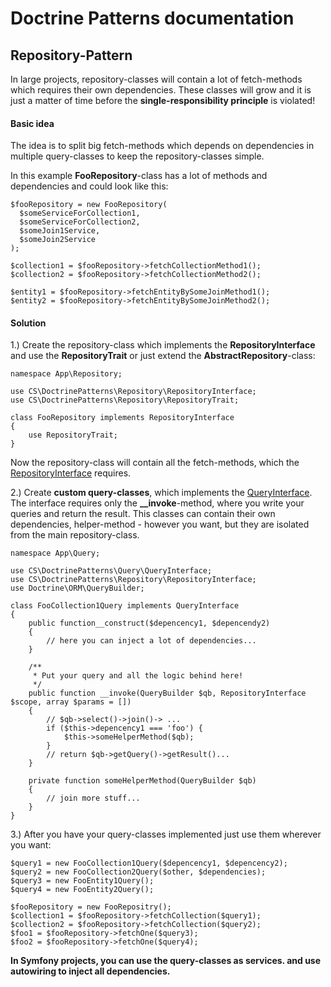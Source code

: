 # Doctrine Patterns documentation


## Repository-Pattern

In large projects, repository-classes will contain a lot of fetch-methods which requires their own
dependencies. These classes will grow and it is just a matter of time before the 
**single-responsibility principle** is violated!


#### Basic idea

The idea is to split big fetch-methods which depends on dependencies in multiple query-classes 
to keep the repository-classes simple.

In this example **FooRepository**-class has a lot of methods and dependencies and 
could look like this:

```
$fooRepository = new FooRepository(
  $someServiceForCollection1, 
  $someServiceForCollection2,
  $someJoin1Service,
  $someJoin2Service
);

$collection1 = $fooRepository->fetchCollectionMethod1();
$collection2 = $fooRepository->fetchCollectionMethod2();

$entity1 = $fooRepository->fetchEntityBySomeJoinMethod1();
$entity2 = $fooRepository->fetchEntityBySomeJoinMethod2();
```

#### Solution

1.) Create the repository-class which implements the **RepositoryInterface** and use
the **RepositoryTrait** or just extend the **AbstractRepository**-class:

```
namespace App\Repository;

use CS\DoctrinePatterns\Repository\RepositoryInterface;
use CS\DoctrinePatterns\Repository\RepositoryTrait;

class FooRepository implements RepositoryInterface 
{
    use RepositoryTrait;
}
```
Now the repository-class will contain all the fetch-methods,
which the [RepositoryInterface](./src/Repository/RepositoryInterface.php) requires. 

2.) Create **custom query-classes**, which implements the [QueryInterface](./src/Query/QueryInterface.php). 
The interface requires only the **__invoke**-method, where you write your queries and return the result. This
classes can contain their own dependencies, helper-method - however you want, but they are isolated
from the main repository-class.

```
namespace App\Query;

use CS\DoctrinePatterns\Query\QueryInterface;
use CS\DoctrinePatterns\Repository\RepositoryInterface;
use Doctrine\ORM\QueryBuilder;

class FooCollection1Query implements QueryInterface 
{
    public function__construct($depencency1, $depencendy2)
    {
        // here you can inject a lot of dependencies...
    }
    
    /**
     * Put your query and all the logic behind here!
     */
    public function __invoke(QueryBuilder $qb, RepositoryInterface $scope, array $params = [])
    {
        // $qb->select()->join()-> ...
        if ($this->depencency1 === 'foo') {
            $this->someHelperMethod($qb);
        }
        // return $qb->getQuery()->getResult()...
    }
    
    private function someHelperMethod(QueryBuilder $qb)
    {
        // join more stuff...
    }
}
```

3.) After you have your query-classes implemented just use them wherever you want:

```
$query1 = new FooCollection1Query($depencency1, $depencency2);
$query2 = new FooCollection2Query($other, $dependencies);
$query3 = new FooEntity1Query();
$query4 = new FooEntity2Query();

$fooRepository = new FooRepositry();        
$collection1 = $fooRepository->fetchCollection($query1);
$collection2 = $fooRepository->fetchCollection($query2);
$foo1 = $fooRepository->fetchOne($query3);
$foo2 = $fooRepository->fetchOne($query4);
```

**In Symfony projects, you can use the query-classes as services. and use autowiring 
to inject all dependencies.**
